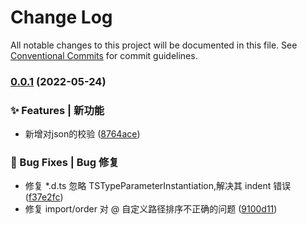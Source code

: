 # Change Log

All notable changes to this project will be documented in this file.
See [Conventional Commits](https://conventionalcommits.org) for commit guidelines.

### [0.0.1](https://github.com/GOGOGOSIR/configs/compare/v0.0.1-0...v0.0.1) (2022-05-24)


### ✨ Features | 新功能

* 新增对json的校验 ([8764ace](https://github.com/GOGOGOSIR/configs/commit/8764aced0addfc7eda83dbf11a08feec74f4e7eb))


### 🐛 Bug Fixes | Bug 修复

* 修复 *.d.ts 忽略 TSTypeParameterInstantiation,解决其 indent 错误 ([f37e2fc](https://github.com/GOGOGOSIR/configs/commit/f37e2fcc7e81ee7b4c7fb0372924d2dbca8dcee3))
* 修复 import/order 对 @ 自定义路径排序不正确的问题 ([9100d11](https://github.com/GOGOGOSIR/configs/commit/9100d118590c088d73892c51c49e93b402623f2a))
